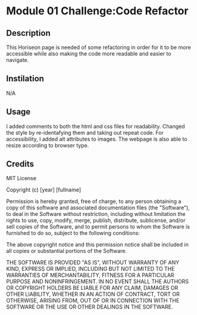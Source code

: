 # Module 01 Challenge:Code Refactor

## Description

This Horiseon page is needed of some refactoring in order for it to be more accessible while also making the code more readable and easier to navigate.

## Instilation

N/A

## Usage

I added comments to both the html and css files for readability. Changed the style by re-identafying them and taking out repeat code. For accessibility, I added alt attributes to images. The webpage is also able to resize according to browser type.

## Credits

MIT License

Copyright (c) [year] [fullname]

Permission is hereby granted, free of charge, to any person obtaining a copy
of this software and associated documentation files (the "Software"), to deal
in the Software without restriction, including without limitation the rights
to use, copy, modify, merge, publish, distribute, sublicense, and/or sell
copies of the Software, and to permit persons to whom the Software is
furnished to do so, subject to the following conditions:

The above copyright notice and this permission notice shall be included in all
copies or substantial portions of the Software.

THE SOFTWARE IS PROVIDED "AS IS", WITHOUT WARRANTY OF ANY KIND, EXPRESS OR
IMPLIED, INCLUDING BUT NOT LIMITED TO THE WARRANTIES OF MERCHANTABILITY,
FITNESS FOR A PARTICULAR PURPOSE AND NONINFRINGEMENT. IN NO EVENT SHALL THE
AUTHORS OR COPYRIGHT HOLDERS BE LIABLE FOR ANY CLAIM, DAMAGES OR OTHER
LIABILITY, WHETHER IN AN ACTION OF CONTRACT, TORT OR OTHERWISE, ARISING FROM,
OUT OF OR IN CONNECTION WITH THE SOFTWARE OR THE USE OR OTHER DEALINGS IN THE
SOFTWARE.